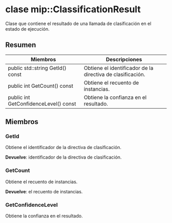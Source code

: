 # <a name="class-mipclassificationresult"></a>clase mip::ClassificationResult 
Clase que contiene el resultado de una llamada de clasificación en el estado de ejecución.
  
## <a name="summary"></a>Resumen
 Miembros                        | Descripciones                                
--------------------------------|---------------------------------------------
 public std::string GetId() const  |  Obtiene el identificador de la directiva de clasificación.
 public int GetCount() const  |  Obtiene el recuento de instancias.
 public int GetConfidenceLevel() const  |  Obtiene la confianza en el resultado.
  
## <a name="members"></a>Miembros
  
### <a name="getid"></a>GetId
Obtiene el identificador de la directiva de clasificación.

  
**Devuelve**: identificador de la directiva de clasificación.
  
### <a name="getcount"></a>GetCount
Obtiene el recuento de instancias.

  
**Devuelve**: el recuento de instancias.
  
### <a name="getconfidencelevel"></a>GetConfidenceLevel
Obtiene la confianza en el resultado.